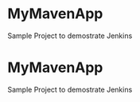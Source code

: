 # MyMavenApp
Sample Project to demostrate Jenkins
# MyMavenApp
Sample Project to demostrate Jenkins
